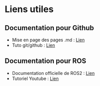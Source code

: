 # Liens utiles

## Documentation pour Github

- Mise en page des pages .md : [Lien](https://docs.github.com/fr/get-started/writing-on-github/getting-started-with-writing-and-formatting-on-github/basic-writing-and-formatting-syntax)
- Tuto git/github : [Lien](https://youtu.be/tRZGeaHPoaw?si=A00R2zRJJc8fqSKF)

## Documentation pour ROS

-  Documentation officielle de ROS2 : [Lien](https://docs.ros.org/en/iron/index.html)
-  Tutoriel Youtube : [Lien](https://www.youtube.com/watch?v=0aPbWsyENA8&list=PLLSegLrePWgJudpPUof4-nVFHGkB62Izy)

